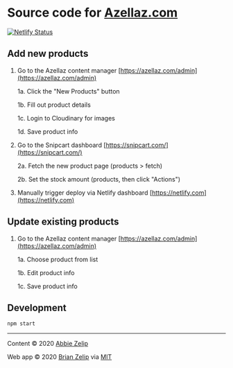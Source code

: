 # Source code for [Azellaz.com](https://www.azellaz.com)

[![Netlify Status](https://api.netlify.com/api/v1/badges/21970328-5c87-4263-8b07-59810e5e7214/deploy-status)](https://app.netlify.com/sites/azellaz/deploys)

## Add new products

1. Go to the Azellaz content manager [https://azellaz.com/admin](https://azellaz.com/admin)

   1a. Click the "New Products" button

   1b. Fill out product details

   1c. Login to Cloudinary for images

   1d. Save product info

2. Go to the Snipcart dashboard [https://snipcart.com/](https://snipcart.com/)

   2a. Fetch the new product page (products > fetch)

   2b. Set the stock amount (products, then click "Actions")

3. Manually trigger deploy via Netlify dashboard [https://netlify.com](https://netlify.com)

## Update existing products

1. Go to the Azellaz content manager [https://azellaz.com/admin](https://azellaz.com/admin)

   1a. Choose product from list

   1b. Edit product info

   1c. Save product info

## Development

```zsh
npm start
```

---

Content &copy; 2020 [Abbie Zelip](https://www.azellaz.com)

Web app &copy; 2020 [Brian Zelip](http://zelip.me) via [MIT](LICENSE)
